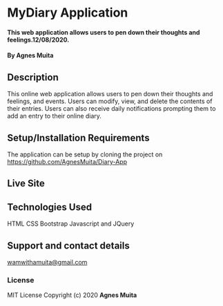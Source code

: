 # MyDiary Application
#### This web application allows users to pen down their thoughts and feelings.12/08/2020.
#### By **Agnes Muita**
## Description
This online web application allows users to pen down their thoughts and feelings, and events. Users can modify, view, and delete the contents of their entries. Users can also receive daily notifications prompting them to add an entry to their online diary.
## Setup/Installation Requirements
The application can be setup by cloning the project on https://github.com/AgnesMuita/Diary-App
## Live Site


## Technologies Used
HTML
CSS
Bootstrap
Javascript and JQuery
## Support and contact details
wamwithamuita@gmail.com
### License
MIT License Copyright (c) 2020 **Agnes Muita**
